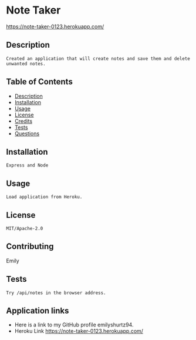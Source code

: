 # Note Taker
https://note-taker-0123.herokuapp.com/
## Description
    Created an application that will create notes and save them and delete unwanted notes.

## Table of Contents
- [Description](#description) 
- [Installation](#installation)
- [Usage](#usage)
- [License](#license)
- [Credits](#credits)
- [Tests](#tests)
- [Questions](#questions)


## Installation
    Express and Node

## Usage
    Load application from Heroku.

## License
    MIT/Apache-2.0

## Contributing
   Emily

## Tests
    Try /api/notes in the browser address.

## Application links

- Here is a link to my GitHub profile emilyshurtz94.
- Heroku Link https://note-taker-0123.herokuapp.com/
